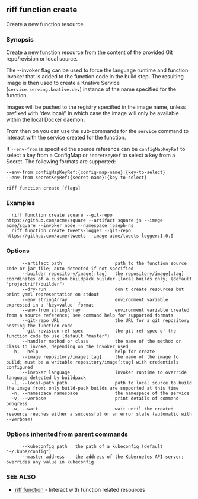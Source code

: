 ## riff function create

Create a new function resource

### Synopsis

Create a new function resource from the content of the provided Git repo/revision or local source.

The --invoker flag can be used to force the language runtime and function invoker that is added to the function code in the build step. The resulting image is then used to create a Knative Service (`service.serving.knative.dev`) instance of the name specified for the function.

Images will be pushed to the registry specified in the image name, unless prefixed with 'dev.local/' in which case the image will only be available within the local Docker daemon.

From then on you can use the sub-commands for the `service` command to interact with the service created for the function.

If `--env-from` is specified the source reference can be `configMapKeyRef` to select a key from a ConfigMap or `secretKeyRef` to select a key from a Secret. The following formats are supported:

    --env-from configMapKeyRef:{config-map-name}:{key-to-select}
    --env-from secretKeyRef:{secret-name}:{key-to-select}


```
riff function create [flags]
```

### Examples

```
  riff function create square --git-repo https://github.com/acme/square --artifact square.js --image acme/square --invoker node --namespace joseph-ns
  riff function create tweets-logger --git-repo https://github.com/acme/tweets --image acme/tweets-logger:1.0.0
```

### Options

```
      --artifact path                    path to the function source code or jar file; auto-detected if not specified
      --builder repository/image[:tag]   the repository/image[:tag] coordinates of a custom buildpack builder [local builds only] (default "projectriff/builder")
      --dry-run                          don't create resources but print yaml representation on stdout
      --env stringArray                  environment variable expressed in a 'key=value' format
      --env-from stringArray             environment variable created from a source reference; see command help for supported formats
      --git-repo URL                     the URL for a git repository hosting the function code
      --git-revision ref-spec            the git ref-spec of the function code to use (default "master")
      --handler method or class          the name of the method or class to invoke, depending on the invoker used
  -h, --help                             help for create
      --image repository/image[:tag]     the name of the image to build; must be a writable repository/image[:tag] with credentials configured
      --invoker language                 invoker runtime to override language detected by buildpack
  -l, --local-path path                  path to local source to build the image from; only build-pack builds are supported at this time
  -n, --namespace namespace              the namespace of the service
  -v, --verbose                          print details of command progress
  -w, --wait                             wait until the created resource reaches either a successful or an error state (automatic with --verbose)
```

### Options inherited from parent commands

```
      --kubeconfig path   the path of a kubeconfig (default "~/.kube/config")
      --master address    the address of the Kubernetes API server; overrides any value in kubeconfig
```

### SEE ALSO

* [riff function](riff_function.md)	 - Interact with function related resources

